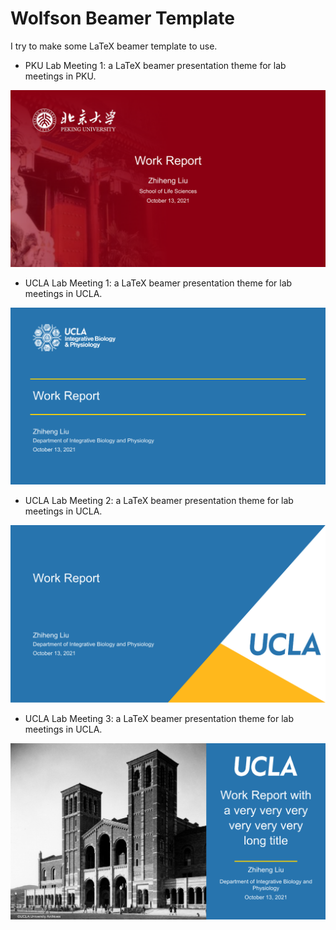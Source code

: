 # Wolfson Beamer Template #

I try to make some LaTeX beamer template to use.

* PKU Lab Meeting 1: a LaTeX beamer presentation theme for lab meetings in PKU.

![PKU Lab Meeting 1](./theme/PKU_Lab_Meeting_1/PKU_Lab_Meeting_1.png)

* UCLA Lab Meeting 1: a LaTeX beamer presentation theme for lab meetings in UCLA.

![UCLA Lab Meeting 1](./theme/UCLA_Lab_Meeting_1/UCLA_Lab_Meeting_1.png)

* UCLA Lab Meeting 2: a LaTeX beamer presentation theme for lab meetings in UCLA.

![UCLA Lab Meeting 2](./theme/UCLA_Lab_Meeting_2/UCLA_Lab_Meeting_2.png)

* UCLA Lab Meeting 3: a LaTeX beamer presentation theme for lab meetings in UCLA.

![UCLA Lab Meeting 3](./theme/UCLA_Lab_Meeting_3/UCLA_Lab_Meeting_3.png)
